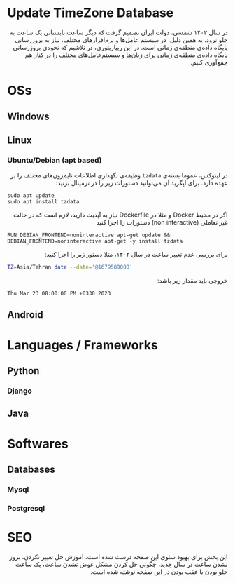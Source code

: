 # Update TimeZone Database

<div dir="rtl" style="direction: rtl">
در سال ۱۴۰۲ شمسی، دولت ایران تصمیم گرفت که دیگر ساعت تابستانی یک ساعت به جلو نرود. به همین دلیل، در سیستم عامل‌ها و نرم‌افزارهای مختلف، نیاز به بروزرسانی پایگاه داده‌ی منطقه‌ی زمانی است. در این ریپازیتوری، در تلاشیم که نحوه‌ی بروزرسانی پایگاه داده‌ی منطقه‌ی زمانی برای زبان‌ها و سیستم‌عامل‌های مختلف را در کنار هم جمع‌آوری کنیم.
</div>


# OSs

## Windows

## Linux

### Ubuntu/Debian (apt based)
<div dir="rtl" style="direction: rtl">

در لینوکس، عموما بسته‌ی `tzdata` وظیفه‌ی نگهداری اطلاعات تایم‌زون‌های مختلف را بر عهده دارد. برای آپگرید آن می‌توانید دستورات زیر را در ترمینال بزنید:
</div>

```
sudo apt update
sudo apt install tzdata
```

<div dir="rtl" style="direction: rtl">

اگر در محیط Docker و مثلا در Dockerfile نیاز به آپدیت دارید، لازم است که در حالت غیر تعاملی (non interactive) دستورات را اجرا کنید
</div>

```
RUN DEBIAN_FRONTEND=noninteractive apt-get update && DEBIAN_FRONTEND=noninteractive apt-get -y install tzdata
```

<div dir="rtl" style="direction: rtl">

برای بررسی عدم تغییر ساعت در سال ۱۴۰۲، مثلا دستور زیر را اجرا کنید:
</div>

```bash
TZ=Asia/Tehran date --date='@1679589000'
```

<div dir="rtl" style="direction: rtl">

خروجی باید مقدار زیر باشد:
</div>

```
Thu Mar 23 08:00:00 PM +0330 2023
```


## Android


# Languages / Frameworks
## Python

### Django

## Java

# Softwares
## Databases
### Mysql

### Postgresql


# SEO
<div dir="rtl" style="direction: rtl">
این بخش برای بهبود سئوی این صفحه درست شده است. آموزش حل تغییر نکردن، بروز نشدن ساعت در سال جدید، چگونی حل کردن مشکل عوض نشدن ساعت، یک ساعت جلو بودن یا عقب بودن در این صفحه نوشته شده است.
</div>